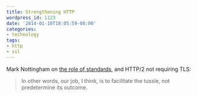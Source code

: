 ```yaml
---
title: Strengthening HTTP
wordpress_id: 1123
date: '2014-01-10T10:05:59-08:00'
categories:
- technology
tags:
- http
- ssl
---
```

Mark Nottingham on [the role of standards](http://www.mnot.net/blog/2014/01/04/strengthening_http_a_personal_view), and
HTTP/2 not requiring TLS:

> In other words, our job, I think, is to facilitate the tussle, not predetermine its outcome.
